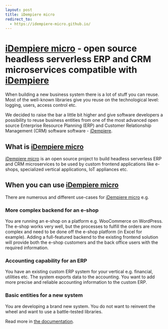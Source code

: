 ```yaml
---
layout: post
title: iDempiere micro
redirect_to:
  - https://idempiere-micro.github.io/
---
```


# [iDempiere micro](https://idempiere-micro.github.io/) - open source headless serverless ERP and CRM microservices compatible with [iDempiere](http://www.idempiere.org/)

When building a new business system there is a lot of stuff you can reuse. Most of the well-known libraries give you reuse on the technological level: logging, users, access control etc.

We decided to raise the bar a little bit higher and give software developers a possibility to reuse business entities from one of the most advanced open source Enterprise Resource Planning (ERP) and Customer Relationship Management (CRM) software software - [iDempiere](http://www.idempiere.org/).

## What is [iDempiere micro](https://idempiere-micro.github.io/)
[iDempiere micro](https://idempiere-micro.github.io/) is an open source project to build headless serverless ERP and CRM microservices to be used by custom frontend applications like e-shops, specialized vertical applications, IoT appliances etc.

## When you can use [iDempiere micro](https://idempiere-micro.github.io/)
There are numerous and different use-cases for [iDempiere micro](https://idempiere-micro.github.io/) e.g.

### More complex backend for an e-shop
You are running an e-shop on a platform e.g. WooCommerce on WordPress. The e-shop works very well, but the processes to fulfill the orders are more complex and need to be done off the e-shop platform (in Excel for example). Adding a full-featured backend to the existing frontend solution will provide both the e-shop customers and the back office users with the required information.

### Accounting capability for an ERP
You have an existing custom ERP system for your vertical e.g. financial, utilities etc. The system exports data to the accounting. You want to add more precise and reliable accounting information to the custom ERP.

### Basic entities for a new system
You are developing a brand new system. You do not want to reinvent the wheel and want to use a battle-tested libraries.

Read more in [the documentation](https://github.com/iDempiere-micro/Docs).
